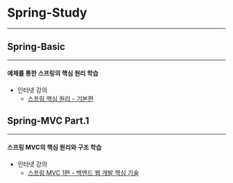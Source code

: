# Spring-Study

---
## Spring-Basic

---
#### 예제를 통한 스프링의 핵심 원리 학습

- 인터넷 강의
    + [스프링 핵심 원리 - 기본편](https://www.inflearn.com/course/%EC%8A%A4%ED%94%84%EB%A7%81-%ED%95%B5%EC%8B%AC-%EC%9B%90%EB%A6%AC-%EA%B8%B0%EB%B3%B8%ED%8E%B8#)


## Spring-MVC Part.1

---
#### 스프링 MVC의 핵심 원리와 구조 학습

- 인터넷 강의
  + [스프링 MVC 1편 - 백엔드 웹 개발 핵심 기술](https://www.inflearn.com/course/%EC%8A%A4%ED%94%84%EB%A7%81-mvc-1#)